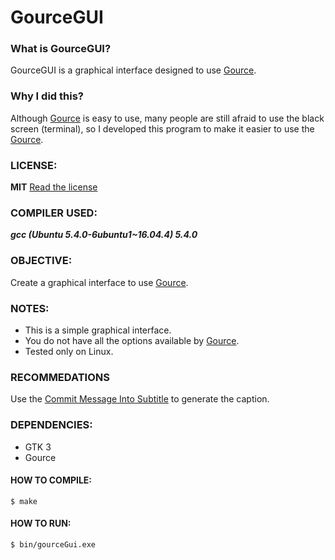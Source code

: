 # GourceGUI

### What is GourceGUI?
GourceGUI is a graphical interface designed to use [Gource](https://github.com/acaudwell/Gource).

### Why I did this?
Although [Gource](https://github.com/acaudwell/Gource) is easy to use, many people are still afraid to use the black screen (terminal), so I developed this program to make it easier to use the [Gource](https://github.com/acaudwell/Gource).

### LICENSE:
**MIT**
[Read the license](LICENSE)

### COMPILER USED:
***gcc (Ubuntu 5.4.0-6ubuntu1~16.04.4) 5.4.0***

### OBJECTIVE:
Create a graphical interface to use [Gource](https://github.com/acaudwell/Gource).

### NOTES:
- This is a simple graphical interface.
- You do not have all the options available by [Gource](https://github.com/acaudwell/Gource).
- Tested only on Linux.

### RECOMMEDATIONS
Use the [Commit Message Into Subtitle](https://github.com/LorhanSohaky/CommitMessageIntoSubtitle/blob/master/README_en.md)
to generate the caption.

### DEPENDENCIES:
 - GTK 3
 - Gource

#### HOW TO COMPILE:
`$ make`

#### HOW TO RUN:
`$ bin/gourceGui.exe`
